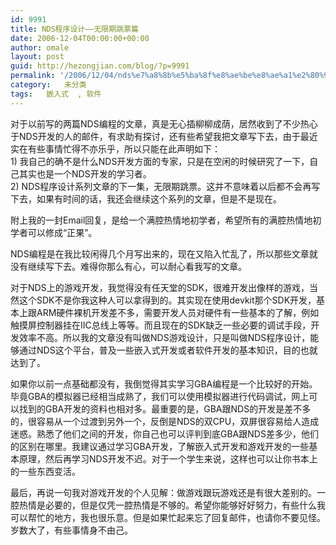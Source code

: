 ```yaml
---
id: 9991
title: NDS程序设计――无限期跳票篇
date: 2006-12-04T00:00:00+00:00
author: omale
layout: post
guid: http://hezongjian.com/blog/?p=9991
permalink: '/2006/12/04/nds%e7%a8%8b%e5%ba%8f%e8%ae%be%e8%ae%a1%e2%80%95%e2%80%95%e6%97%a0%e9%99%90%e6%9c%9f%e8%b7%b3%e7%a5%a8%e7%af%87/'
category:   未分类  
tags:   嵌入式  , 软件
---
```

对于以前写的两篇NDS编程的文章，真是无心插柳柳成荫，居然收到了不少热心于NDS开发的人的邮件，有求助有探讨，还有些希望我把文章写下去，由于最近实在有些事情忙得不亦乐乎，所以只能在此声明如下：  
1)&nbsp;我自己的确不是什么NDS开发方面的专家，只是在空闲的时候研究了一下，自己其实也是一个NDS开发的学习者。  
2)&nbsp;NDS程序设计系列文章的下一集，无限期跳票。这并不意味着以后都不会再写下去，如果有时间的话，我还会继续这个系列的文章，但是不是现在。

附上我的一封Email回复，是给一个满腔热情地初学者，希望所有的满腔热情地初学者可以修成“正果”。

NDS编程是在我比较闲得几个月写出来的，现在又陷入忙乱了，所以那些文章就没有继续写下去。难得你那么有心，可以耐心看我写的文章。

对于NDS上的游戏开发，我觉得没有任天堂的SDK，很难开发出像样的游戏，当然这个SDK不是你我这种人可以拿得到的。其实现在使用devkit那个SDK开发，基本上跟ARM硬件裸机开发差不多，需要开发人员对硬件有一些基本的了解，例如触摸屏控制器挂在IIC总线上等等。而且现在的SDK缺乏一些必要的调试手段，开发效率不高。所以我的文章没有叫做NDS游戏设计，只是叫做NDS程序设计，能够通过NDS这个平台，普及一些嵌入式开发或者软件开发的基本知识，目的也就达到了。

如果你以前一点基础都没有，我倒觉得其实学习GBA编程是一个比较好的开始。毕竟GBA的模拟器已经相当成熟了，我们可以使用模拟器进行代码调试，网上可以找到的GBA开发的资料也相对多。最重要的是，GBA跟NDS的开发是差不多的，很容易从一个过渡到另外一个，反倒是NDS的双CPU，双屏很容易给人造成迷惑。熟悉了他们之间的开发，你自己也可以评判到底GBA跟NDS差多少，他们的区别在哪里。我建议通过学习GBA开发，了解嵌入式开发和游戏开发的一些基本原理，然后再学习NDS开发不迟。对于一个学生来说，这样也可以让你书本上的一些东西变活。

最后，再说一句我对游戏开发的个人见解：做游戏跟玩游戏还是有很大差别的。一腔热情是必要的，但是仅凭一腔热情是不够的。希望你能够好好努力，有些什么我可以帮忙的地方，我也很乐意。但是如果忙起来忘了回复邮件，也请你不要见怪。岁数大了，有些事情身不由己。

<font class=diary_poster>